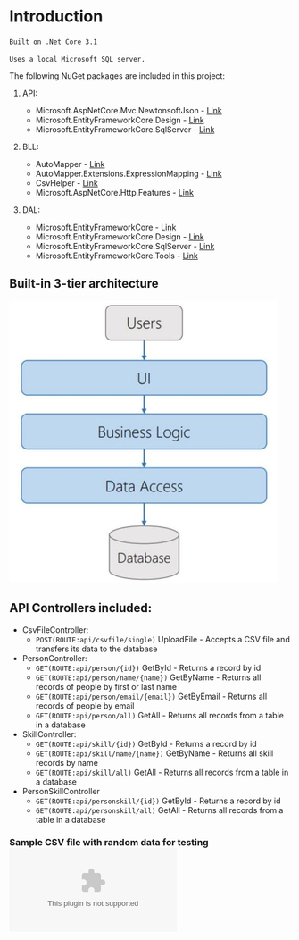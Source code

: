 # Introduction

`Built on .Net Core 3.1`

`Uses a local Microsoft SQL server.`

The following NuGet packages are included in this project:
  1. API:
     - Microsoft.AspNetCore.Mvc.NewtonsoftJson - [Link](https://www.nuget.org/packages/Microsoft.AspNetCore.Mvc.NewtonsoftJson/3.1.28?_src=template)
     - Microsoft.EntityFrameworkCore.Design - [Link](https://www.nuget.org/packages/Microsoft.EntityFrameworkCore.Design/5.0.17?_src=template)
     - Microsoft.EntityFrameworkCore.SqlServer - [Link](https://www.nuget.org/packages/Microsoft.EntityFrameworkCore.SqlServer/5.0.17?_src=template)

  2. BLL:
     - AutoMapper - [Link](https://www.nuget.org/packages/AutoMapper/11.0.1?_src=template)
     - AutoMapper.Extensions.ExpressionMapping - [Link](https://www.nuget.org/packages/AutoMapper.Extensions.ExpressionMapping/5.1.0?_src=template)
     - CsvHelper - [Link](https://www.nuget.org/packages/CsvHelper/28.0.1?_src=template)
     - Microsoft.AspNetCore.Http.Features - [Link](https://www.nuget.org/packages/Microsoft.AspNetCore.Http.Features/5.0.17?_src=template)

  3. DAL:
     - Microsoft.EntityFrameworkCore - [Link](https://www.nuget.org/packages/Microsoft.EntityFrameworkCore/5.0.17?_src=template)
     - Microsoft.EntityFrameworkCore.Design - [Link](https://www.nuget.org/packages/Microsoft.EntityFrameworkCore.Design/5.0.17?_src=template)
     - Microsoft.EntityFrameworkCore.SqlServer - [Link](https://www.nuget.org/packages/Microsoft.EntityFrameworkCore.SqlServer/5.0.17?_src=template)
     - Microsoft.EntityFrameworkCore.Tools - [Link](https://www.nuget.org/packages/Microsoft.EntityFrameworkCore.Tools/5.0.17?_src=template)

## Built-in 3-tier architecture
![](imageA.jpg)
## API Controllers included:
- CsvFileController:
  - `POST(ROUTE:api/csvfile/single)` UploadFile - Accepts a CSV file and transfers its data to the database
- PersonController:
  - `GET(ROUTE:api/person/{id})` GetById - Returns a record by id
  - `GET(ROUTE:api/person/name/{name})` GetByName - Returns all records of people by first or last name
  - `GET(ROUTE:api/person/email/{email})` GetByEmail - Returns all records of people by email
  - `GET(ROUTE:api/person/all)` GetAll - Returns all records from a table in a database
- SkillController:
  - `GET(ROUTE:api/skill/{id})` GetById - Returns a record by id
  - `GET(ROUTE:api/skill/name/{name})` GetByName - Returns all skill records by name
  - `GET(ROUTE:api/skill/all)` GetAll - Returns all records from a table in a database
- PersonSkillController
  - `GET(ROUTE:api/personskill/{id})` GetById - Returns a record by id
  - `GET(ROUTE:api/personskill/all)` GetAll - Returns all records from a table in a database

### Sample CSV file with random data for testing ![csvExample](csvExample.csv)
#
